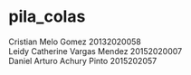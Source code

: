 # pila_colas
Cristian Melo Gomez 20132020058 </br>
Leidy Catherine Vargas Mendez 20152020007</br>
Daniel Arturo Achury Pinto 2015202057
